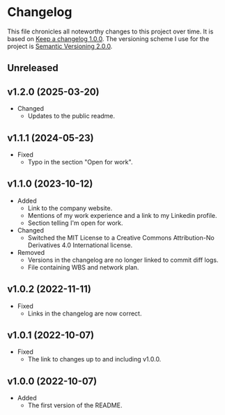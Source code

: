 # Changelog

This file chronicles all noteworthy changes to this project over time. It is based on [Keep a changelog 1.0.0](https://keepachangelog.com/en/1.0.0/). The versioning scheme I use for the project is [Semantic Versioning 2.0.0](https://semver.org/).

## Unreleased

## v1.2.0 (2025-03-20)

- Changed
  - Updates to the public readme.

## v1.1.1 (2024-05-23)

- Fixed
  - Typo in the section "Open for work".

## v1.1.0 (2023-10-12)

- Added
    - Link to the company website.
    - Mentions of my work experience and a link to my Linkedin profile.
    - Section telling I'm open for work.
- Changed
    - Switched the MIT License to a Creative Commons Attribution-No Derivatives 4.0 International license.
- Removed
    - Versions in the changelog are no longer linked to commit diff logs.
    - File containing WBS and network plan.

## v1.0.2 (2022-11-11)

-   Fixed
    -   Links in the changelog are now correct.

## v1.0.1 (2022-10-07)

-   Fixed
    -   The link to changes up to and including v1.0.0.

## v1.0.0 (2022-10-07)

-   Added
    -   The first version of the README.
